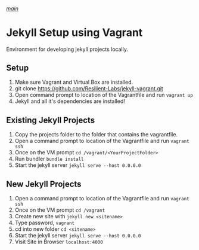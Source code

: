 ###### [main](README.md)
Jekyll Setup using Vagrant
==============

Environment for developing jekyll projects locally.

## Setup
1. Make sure Vagrant and Virtual Box are installed.
2. git clone https://github.com/Resilient-Labs/jekyll-vagrant.git  
3. Open command prompt to location of the Vagrantfile and run ```vagrant up```
4. Jekyll and all it's dependencies are installed!

## Existing Jekyll Projects
1. Copy the projects folder to the folder that contains the vagrantfile.  
2. Open a command prompt to location of the Vagrantfile and run ```vagrant ssh```
3. Once on the VM prompt ```cd /vagrant/<YourProjectFolder>```
4. Run bundler ```bundle install```
5. Start the jekyll server ```jekyll serve --host 0.0.0.0```


## New Jekyll Projects
1.  Open a command prompt to location of the Vagrantfile and run ```vagrant ssh```
2.  Once on the VM prompt ```cd /vagrant```
3.  Create new site with ```jekyll new <sitename>```
4.	Type password, ```vagrant```
5.  cd into new folder ```cd <sitename>```
6.  Start the jekyll server ```jekyll serve --host 0.0.0.0```
7.  Visit Site in Browser ```localhost:4000```
